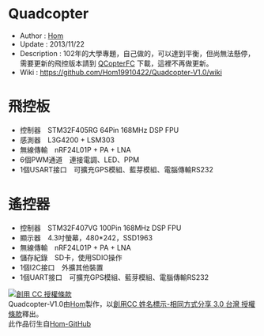 Quadcopter
========
* Author      : [Hom](https://github.com/Hom19910422)
* Update      : 2013/11/22
* Description : 102年的大學專題，自己做的，可以達到平衡，但尚無法懸停，需要更新的飛控版本請到 [QCopterFC](https://github.com/Hom19910422/QCopterFlightControl) 下載，這裡不再做更新。
* Wiki        : https://github.com/Hom19910422/Quadcopter-V1.0/wiki

飛控板
========
* 控制器　STM32F405RG 64Pin 168MHz DSP FPU
* 感測器　L3G4200 + LSM303
* 無線傳輸　nRF24L01P + PA + LNA
* 6個PWM通道　連接電調、LED、PPM
* 1個USART接口　可擴充GPS模組、藍芽模組、電腦傳輸RS232

遙控器
========
* 控制器　STM32F407VG 100Pin 168MHz DSP FPU
* 顯示器　4.3吋螢幕，480*242，SSD1963
* 無線傳輸　nRF24L01P + PA + LNA
* 儲存紀錄　SD卡，使用SDIO操作
* 1個I2C接口　外擴其他裝置
* 1個UART接口　可擴充GPS模組、藍芽模組、電腦傳輸RS232
  
<a rel="license" href="http://creativecommons.org/licenses/by-sa/3.0/tw/deed.zh_TW"><img alt="創用 CC 授權條款" style="border-width:0" src="http://i.creativecommons.org/l/by-sa/3.0/tw/88x31.png" /></a><br /><span xmlns:dct="http://purl.org/dc/terms/" property="dct:title">Quadcopter-V1.0</span>由<a xmlns:cc="http://creativecommons.org/ns#" href="https://plus.google.com/u/0/112822505513154783828/posts" property="cc:attributionName" rel="cc:attributionURL">Hom</a>製作，以<a rel="license" href="http://creativecommons.org/licenses/by-sa/3.0/tw/deed.zh_TW">創用CC 姓名標示-相同方式分享 3.0 台灣 授權條款</a>釋出。<br />此作品衍生自<a xmlns:dct="http://purl.org/dc/terms/" href="https://github.com/Hom19910422" rel="dct:source">Hom-GitHub</a>
